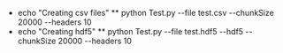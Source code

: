  
* echo "Creating csv files"
**  python Test.py --file test.csv --chunkSize 20000 --headers 10
* echo "Creating hdf5"
** python Test.py --file test.hdf5 --hdf5 --chunkSize 20000 --headers 10

